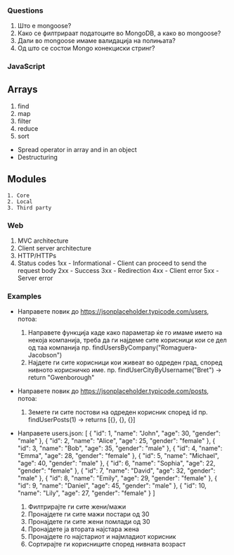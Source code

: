 ### Questions

1. Што е mongoose?
2. Како се филтрираат податоците во MongoDB, а како во mongoose?
3. Дали во mongoose имаме валидација на полињата?
4. Од што се состои Mongo конекциски стринг?

### JavaScript

## Arrays

1. find
2. map
3. filter
4. reduce
5. sort

- Spread operator in array and in an object
- Destructuring

## Modules

    1. Core
    2. Local
    3. Third party

### Web

1. MVC architecture
2. Client server architecture
3. HTTP/HTTPs
4. Status codes
   1xx - Informational - Client can proceed to send the request body
   2xx - Success
   3xx - Redirection
   4xx - Client error
   5xx - Server error

### Examples

- Направете повик до https://jsonplaceholder.typicode.com/users, потоа:

  1. Направете функција каде како параметар ќе го имаме името на некоја компанија, треба да ги најдеме сите корисници кои се дел од таа компанија
     пр. findUsersByCompany("Romaguera-Jacobson")
  2. Најдете ги сите корисници кои живеат во одреден град, според нивното корисничко име.
     пр. findUserCityByUsername("Bret") -> return "Gwenborough"

- Направете повик до https://jsonplaceholder.typicode.com/posts, потоа:

  1. Земете ги сите постови на одреден корисник според id
     пр. findUserPosts(1) -> returns [{}, {}, {}]

- Направете users.json:
  [
  {
  "id": 1,
  "name": "John",
  "age": 30,
  "gender": "male"
  },
  {
  "id": 2,
  "name": "Alice",
  "age": 25,
  "gender": "female"
  },
  {
  "id": 3,
  "name": "Bob",
  "age": 35,
  "gender": "male"
  },
  {
  "id": 4,
  "name": "Emma",
  "age": 28,
  "gender": "female"
  },
  {
  "id": 5,
  "name": "Michael",
  "age": 40,
  "gender": "male"
  },
  {
  "id": 6,
  "name": "Sophia",
  "age": 22,
  "gender": "female"
  },
  {
  "id": 7,
  "name": "David",
  "age": 32,
  "gender": "male"
  },
  {
  "id": 8,
  "name": "Emily",
  "age": 29,
  "gender": "female"
  },
  {
  "id": 9,
  "name": "Daniel",
  "age": 45,
  "gender": "male"
  },
  {
  "id": 10,
  "name": "Lily",
  "age": 27,
  "gender": "female"
  }
  ]

  1. Филтрирајте ги сите жени/мажи
  2. Пронајдете ги сите мажи постари од 30
  3. Пронајдете ги сите жени помлади од 30
  4. Пронајдете ја втората најстара жена
  5. Пронајдете го најстариот и најмладиот корисник
  6. Сортирајте ги корисниците според нивната возраст
